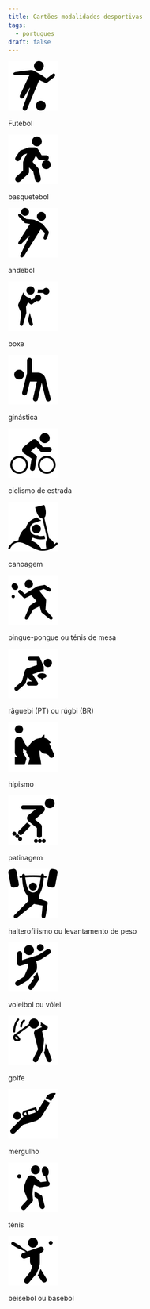 ```yaml
---
title: Cartões modalidades desportivas
tags:
  - portugues
draft: false
---
```

<e-card color="1">
<div>

![](/img/icons8-futebol-100.png)

</div>
<div>Futebol</div>
</e-card>

<e-card color="2">
<div>

![](/img/icons8-basquetebol-100.png)

</div>
<div>basquetebol</div>
</e-card>

<e-card color="3">
<div>

![](/img/icons8-andebol-100.png)

</div>
<div>andebol</div>
</e-card>

<e-card color="4">
<div>

![](/img/icons8-boxe-100.png)

</div>
<div>boxe</div>
</e-card>

<e-card color="5">
<div>

![](/img/icons8-ginastica-100.png)

</div>
<div>ginástica</div>
</e-card>

<e-card color="6">
<div>

![](/img/icons8-ciclismo-de-estrada-100.png)

</div>
<div>ciclismo de estrada</div>
</e-card>

<e-card color="7">
<div>

![](/img/icons8-canoagem-slalom-100.png)

</div>
<div>canoagem</div>
</e-card>

<e-card color="8">
<div>

![](/img/icons8-pingue-pongue-100.png)

</div>
<div>pingue-pongue ou ténis de mesa</div>
</e-card>

<e-card color="9">
<div>

![](/img/icons8-raguebi-100.png)

</div>
<div>râguebi (PT) ou rúgbi (BR)</div>
</e-card>

<e-card color="10">
<div>

![](/img/icons8-hipismo-100.png)

</div>
<div>hipismo</div>
</e-card>

<e-card color="1">
<div>

![](/img/icons8-patinagem100.png)

</div>
<div>patinagem</div>
</e-card>

<e-card color="2">
<div>

![](/img/icons8-levantamento-de-peso-100.png)

</div>
<div>halterofilismo ou levantamento de peso</div>
</e-card>

<e-card color="3">
<div>

![](/img/icons8-voleibol-100.png)

</div>
<div>voleibol ou vólei</div>
</e-card>

<e-card color="4">
<div>

![](/img/icons8-golfe-100.png)

</div>
<div>golfe</div>
</e-card>

<e-card color="5">
<div>

![](/img/icons8-mergulho-100.png)

</div>
<div>mergulho</div>
</e-card>

<e-card color="6">
<div>

![](/img/icons8-tenis-2-100.png)

</div>
<div>ténis</div>
</e-card>

<e-card color="7">
<div>

![](/img/icons8-basebol-100.png)

</div>
<div>beisebol ou basebol</div>
</e-card>
